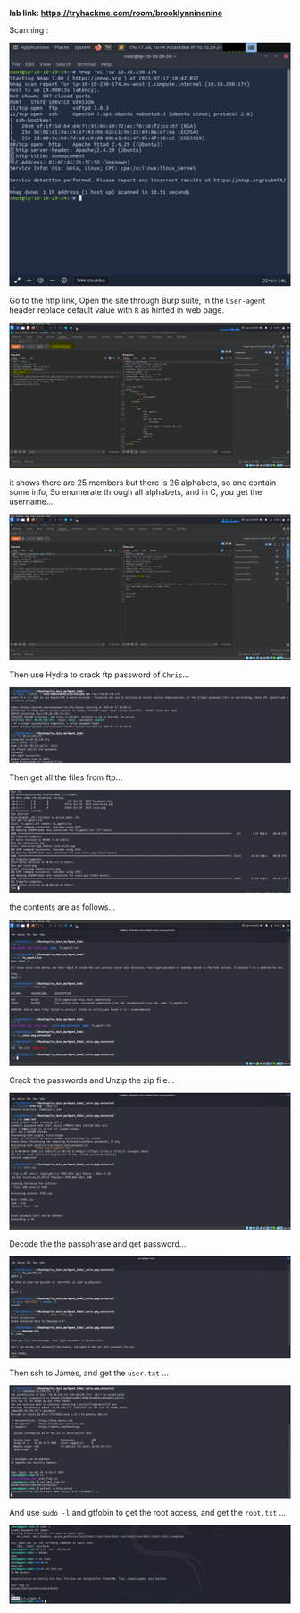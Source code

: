 **lab link: <https://tryhackme.com/room/brooklynninenine>**

Scanning :

![nmap](../assets/tryhackme/agent_sudo/nmap.png)

Go to the http link, Open the site through Burp suite, in the `User-agent` header replace default value with `R` as hinted in web page. 

![useragent](../assets/tryhackme/agent_sudo/user-agent.png)

it shows there are 25 members but there is 26 alphabets, so one contain some info, So enumerate through all alphabets, and in C, you get the username...

![Useragent_c](../assets/tryhackme/agent_sudo/uagent_c.png)

Then use Hydra to crack ftp password of `Chris`...

![hydra](../assets/tryhackme/agent_sudo/hydra_ftp.png)

Then get all the files from ftp...

![get_files](../assets/tryhackme/agent_sudo/get_files.png)

the contents are as follows...

![files](../assets/tryhackme/agent_sudo/files.png)

Crack the passwords and Unzip the zip file...

![unzip](../assets/tryhackme/agent_sudo/unzip_zip.png)

Decode the the passphrase and get password...

![ssh](../assets/tryhackme/agent_sudo/decode.png)

Then ssh to James, and get the `user.txt` ...

![ssh](../assets/tryhackme/agent_sudo/ssh_james.png)

And use `sudo -l` and gtfobin to get the root access, and get the `root.txt` ...

![root](../assets/tryhackme/agent_sudo/root.png)